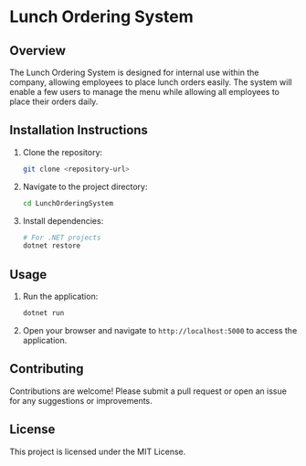 # Lunch Ordering System

## Overview
The Lunch Ordering System is designed for internal use within the company, allowing employees to place lunch orders easily. The system will enable a few users to manage the menu while allowing all employees to place their orders daily.

## Installation Instructions
1. Clone the repository:
   ```bash
   git clone <repository-url>
   ```
2. Navigate to the project directory:
   ```bash
   cd LunchOrderingSystem
   ```
3. Install dependencies:
   ```bash
   # For .NET projects
   dotnet restore
   ```

## Usage
1. Run the application:
   ```bash
   dotnet run
   ```
2. Open your browser and navigate to `http://localhost:5000` to access the application.

## Contributing
Contributions are welcome! Please submit a pull request or open an issue for any suggestions or improvements.

## License
This project is licensed under the MIT License.